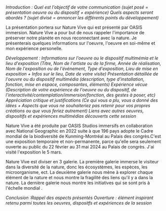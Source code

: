 *Introduction : Quel est l'objectif de votre communication (sujet posé = présentation oeuvre ou du dispositif + expérience)
 Quels aspects seront abordés ? (sujet divisé = annoncer les différents points du développement)*

La présentation portera sur Nature Vive qui est présenté par OASIS immersion. Nature Vive a pour but de nous rappeler l'importance de préserver notre planète en nous reconnectant avec la nature. Je présenterais quelques informations sur l'oeuvre, l'oeuvre en soi-même et mon expérience personelle.

 
*Développement : Informations sur l'oeuvre ou le dispositif multimémia et le lieu d'exposition (Titre, Nom de l'artiste ou de la firme, Année de réalisation, Nom de l'exposition ou de l'événement, Type d'exposition, Lieu de mise en exposition + Infos sur le lieu, Date de votre visite)
 Présentation détaillée de l'oeuvre ou du dispositif multimédia (description, type d'installation, fonction, mise en espace, composantes, éléments)
 Expérience vécue (Description de votre expérience de l'oeuvre ou du dispositif, de l'interactivité/contemplation/immersion/fonction, des gestes à poser, etc)
 Appréciation critique et justifications (Ce qui vous a plu, vous a donné des idées + Aspects que vous ne souhaiteriez pas retenir pour vos propres créations ou que vous feriez autrement)
 Liens avec autres oeuvres, dispositifs et expériences multimédias découverts cette session*

Nature Vive a été produite par OASIS Studios immersifs en collaboration avec National Geographic en 2022 suite à que 196 pays adopte le Cadre mondial de la biodiversité de Kunming-Montréal au Palais des congrès.C'est une exposition temporaire et non-permanente, parce qu'elle sera seulement ouverte au public du 22 février au 31 mai 2024 au Palais de congrès. J'ai visité l'exposition le 5 mars.

Nature Vive est diviser en 3 galerie. La première galerie immerse le visiteur dans la diversité de la nature, donc les écosystèmes, les espèces, les microorganisme, ect. La deuxième galerie nous mène à explorer chaque élément de la nature et nous montre la fragilité des liens qu'il y a dans la nature. La dernière galerie nous montre les initiatives qui se sont pris à l'échelle mondial .


 
*Conclusion :Rappel des aspects présentés
 Ouverture : élément inspirant retenu parmi toutes les oeuvres, dispositfs et expériences de la session*
